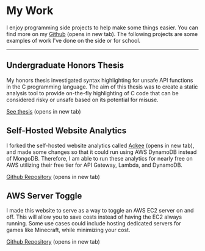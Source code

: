 # My Work
I enjoy programming side projects to help make some things easier. You can find more on my [Github](https://github.com/jdukewich) (opens in new tab). The following projects are some examples of work I've done on the side or for school.
___

## Undergraduate Honors Thesis
My honors thesis investigated syntax highlighting for unsafe API functions in the C programming language. The aim of this thesis was to create a static analysis tool to provide on-the-fly highlighting of C code that can be considered risky or unsafe based on its potential for misuse. 

[See thesis](https://honors.libraries.psu.edu/catalog/7005jpd5666) (opens in new tab)

## Self-Hosted Website Analytics

I forked the self-hosted website analytics called [Ackee](https://github.com/electerious/Ackee) (opens in new tab), and made some changes so that it could run using AWS DynamoDB instead of MongoDB. Therefore, I am able to run these analytics for nearly free on AWS utilizing their free tier for API Gateway, Lambda, and DynamoDB.

[Github Repository](https://github.com/jdukewich/Ackee/tree/aws-dynamodb) (opens in new tab)

## AWS Server Toggle

I made this website to serve as a way to toggle an AWS EC2 server on and off. This will allow you to save costs instead of having the EC2 always running. Some use cases could include hosting dedicated servers for games like Minecraft, while minimizing your cost.

[Github Repository](https://github.com/jdukewich/ec2-toggle) (opens in new tab) 